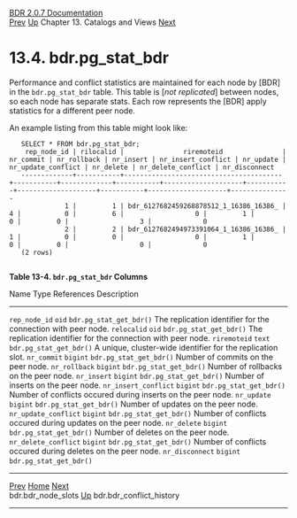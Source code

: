   [BDR 2.0.7 Documentation](README.md)                                                                                                                 
  [Prev](catalog-bdr-node-slots.md "bdr.bdr_node_slots")   [Up](catalogs-views.md)    Chapter 13. Catalogs and Views    [Next](catalog-bdr-conflict-history.md "bdr.bdr_conflict_history")  


# 13.4. bdr.pg_stat_bdr

Performance and conflict statistics are maintained for each node by
[BDR] in the `bdr.pg_stat_bdr` table. This table
is [*not replicated*] between nodes, so each node has
separate stats. Each row represents the [BDR] apply
statistics for a different peer node.

An example listing from this table might look like:

``` PROGRAMLISTING
   SELECT * FROM bdr.pg_stat_bdr;
    rep_node_id | rilocalid |               riremoteid               | nr_commit | nr_rollback | nr_insert | nr_insert_conflict | nr_update | nr_update_conflict | nr_delete | nr_delete_conflict | nr_disconnect
   -------------+-----------+----------------------------------------+-----------+-------------+-----------+--------------------+-----------+--------------------+-----------+--------------------+---------------
              1 |         1 | bdr_6127682459268878512_1_16386_16386_ |         4 |           0 |         6 |                  0 |         1 |                  0 |         0 |                  3 |             0
              2 |         2 | bdr_6127682494973391064_1_16386_16386_ |         1 |           0 |         0 |                  0 |         1 |                  0 |         0 |                  0 |             0
   (2 rows)
   
```


**Table 13-4. `bdr.pg_stat_bdr` Columns**

  Name                                 Type              References                              Description
  ------------------------------------ ----------------- --------------------------------------- ---------------------------------------------------------------
  `rep_node_id`          `oid`      `bdr.pg_stat_get_bdr()`   The replication identifier for the connection with peer node.
  `relocalid`            `oid`      `bdr.pg_stat_get_bdr()`   The replication identifier for the connection with peer node.
  `riremoteid`           `text`     `bdr.pg_stat_get_bdr()`   A unique, cluster-wide identifier for the replication slot.
  `nr_commit`            `bigint`   `bdr.pg_stat_get_bdr()`   Number of commits on the peer node.
  `nr_rollback`          `bigint`   `bdr.pg_stat_get_bdr()`   Number of rollbacks on the peer node.
  `nr_insert`            `bigint`   `bdr.pg_stat_get_bdr()`   Number of inserts on the peer node.
  `nr_insert_conflict`   `bigint`   `bdr.pg_stat_get_bdr()`   Number of conflicts occured during inserts on the peer node.
  `nr_update`            `bigint`   `bdr.pg_stat_get_bdr()`   Number of updates on the peer node.
  `nr_update_conflict`   `bigint`   `bdr.pg_stat_get_bdr()`   Number of conflicts occured during updates on the peer node.
  `nr_delete`            `bigint`   `bdr.pg_stat_get_bdr()`   Number of deletes on the peer node.
  `nr_delete_conflict`   `bigint`   `bdr.pg_stat_get_bdr()`   Number of conflicts occured during deletes on the peer node.
  `nr_disconnect`        `bigint`   `bdr.pg_stat_get_bdr()`    



  ---------------------------------------------------- ------------------------------------------ ----------------------------------------------------------
  [Prev](catalog-bdr-node-slots.md)       [Home](README.md)        [Next](catalog-bdr-conflict-history.md)  
  bdr.bdr_node_slots                                    [Up](catalogs-views.md)                                    bdr.bdr_conflict_history
  ---------------------------------------------------- ------------------------------------------ ----------------------------------------------------------
